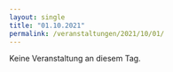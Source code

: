 ```yaml
---
layout: single
title: "01.10.2021"
permalink: /veranstaltungen/2021/10/01/
---
```


Keine Veranstaltung an diesem Tag.
